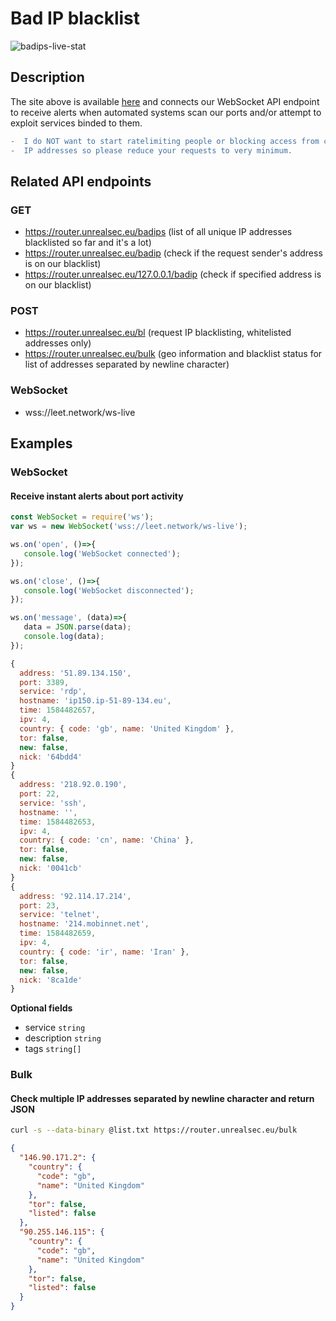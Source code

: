# Bad IP blacklist
![badips-live-stat](https://i.ibb.co/r6FD9jt/image.png)

## Description
The site above is available [here](https://leet.network/badips) 
and connects our WebSocket API endpoint to receive alerts when 
automated systems scan our ports and/or attempt to exploit services binded to them.
```diff
-  I do NOT want to start ratelimiting people or blocking access from certain 
-  IP addresses so please reduce your requests to very minimum.
```

## Related API endpoints
### GET
- https://router.unrealsec.eu/badips (list of all unique IP addresses blacklisted so far and it's a lot)
- https://router.unrealsec.eu/badip (check if the request sender's address is on our blacklist)
- https://router.unrealsec.eu/127.0.0.1/badip (check if specified address is on our blacklist)
### POST
- https://router.unrealsec.eu/bl (request IP blacklisting, whitelisted addresses only)
- https://router.unrealsec.eu/bulk (geo information and blacklist status for list of addresses separated by newline character)
### WebSocket
- wss://leet.network/ws-live

## Examples
### WebSocket
#### Receive instant alerts about port activity
```javascript
const WebSocket = require('ws');
var ws = new WebSocket('wss://leet.network/ws-live');

ws.on('open', ()=>{
   console.log('WebSocket connected');
});

ws.on('close', ()=>{
   console.log('WebSocket disconnected');
});

ws.on('message', (data)=>{
   data = JSON.parse(data);
   console.log(data);
});
```
```javascript
{
  address: '51.89.134.150',
  port: 3389,
  service: 'rdp',
  hostname: 'ip150.ip-51-89-134.eu',
  time: 1584482657,
  ipv: 4,
  country: { code: 'gb', name: 'United Kingdom' },
  tor: false,
  new: false,
  nick: '64bdd4'
}
{
  address: '218.92.0.190',
  port: 22,
  service: 'ssh',
  hostname: '',
  time: 1584482653,
  ipv: 4,
  country: { code: 'cn', name: 'China' },
  tor: false,
  new: false,
  nick: '0041cb'
}
{
  address: '92.114.17.214',
  port: 23,
  service: 'telnet',
  hostname: '214.mobinnet.net',
  time: 1584482659,
  ipv: 4,
  country: { code: 'ir', name: 'Iran' },
  tor: false,
  new: false,
  nick: '8ca1de'
}
```
**Optional fields**
- service ``string``
- description ``string``
- tags ``string[]``

### Bulk
#### Check multiple IP addresses separated by newline character and return JSON
```bash
curl -s --data-binary @list.txt https://router.unrealsec.eu/bulk
```
```json
{
  "146.90.171.2": {
    "country": {
      "code": "gb",
      "name": "United Kingdom"
    },
    "tor": false,
    "listed": false
  },
  "90.255.146.115": {
    "country": {
      "code": "gb",
      "name": "United Kingdom"
    },
    "tor": false,
    "listed": false
  }
}
```
